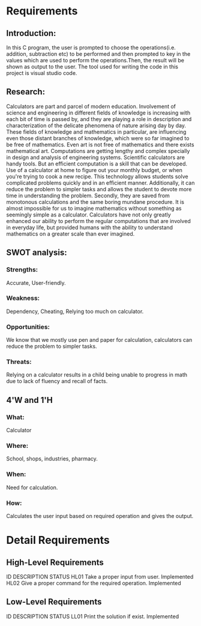 
# Requirements
## Introduction: 
In this C program, the user is prompted to choose the operations(i.e. addition, subtraction etc)  to be performed and then prompted to key in the values which are used to perform the operations.Then, the result will be shown as output to the user.
The tool used for writing the code in this project is visual studio code.
## Research:
Calculators are part and parcel of modern education. Involvement of science and engineering in different fields of knowledge is increasing with each bit of time is passed by, and they are playing a role in description and characterization of the delicate phenomena of nature arising day by day. These fields of knowledge and mathematics in particular, are influencing even those distant branches of knowledge, which were so far imagined to be free of mathematics. Even art is not free of mathematics and there exists mathematical art. Computations are getting lengthy and complex specially in design and analysis of engineering systems. Scientific calculators are handy tools. But an efficient computation is a skill that can be developed.
Use of a calculator at home to figure out your monthly budget, or when you're trying to cook a new recipe. This technology allows students solve complicated problems quickly and in an efficient manner. Additionally, it can reduce the problem to simpler tasks and allows the student to devote more time in understanding the problem. Secondly, they are saved from monotonous calculations and the same boring mundane procedure.
It is almost impossible for us to imagine mathematics without something as seemingly simple as a calculator.
Calculators have not only greatly enhanced our ability to perform the regular computations that are involved in everyday life, but provided humans with the ability to understand mathematics on a greater scale than ever imagined. 
## SWOT analysis:
### Strengths:
Accurate, User-friendly.
### Weakness:
Dependency, Cheating, Relying too much on calculator.
### Opportunities:
We know that we mostly use pen and paper for calculation, calculators can reduce the problem to simpler tasks.
### Threats:
Relying on a calculator results in a child being unable to progress in math due to lack of fluency and recall of facts.

## 4'W and 1'H
### What: 
Calculator
### Where:
School, shops, industries, pharmacy.
### When:
Need for calculation.
### How:
Calculates the user input based on required operation and gives the output.

# Detail Requirements

## High-Level Requirements

 ID	          DESCRIPTION                                             	STATUS
HL01	   Take a proper input from user.	                              Implemented
HL02	   Give a proper command for the required operation. 	          Implemented

## Low-Level Requirements

 ID	          DESCRIPTION                                             	STATUS
LL01	   Print the solution if exist.	                              Implemented




